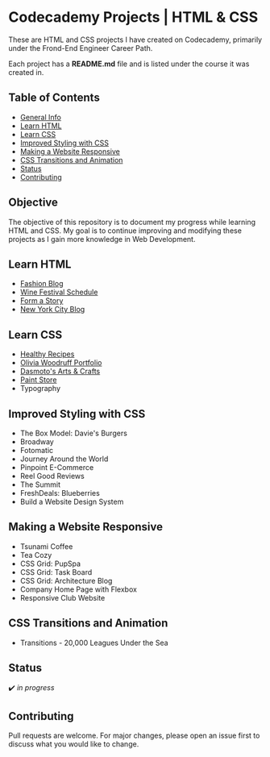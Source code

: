 # Codecademy Projects | HTML & CSS

These are HTML and CSS projects I have created on Codecademy, primarily under the Frond-End Engineer Career Path.

Each project has a **README.md** file and is listed under the course it was created in.

## Table of Contents
* [General Info](#general-info)
* [Learn HTML](#learn-html)
* [Learn CSS](#learn-css)
* [Improved Styling with CSS](#improved-styling-with-css)
* [Making a Website Responsive](#making-a-website-responsive)
* [CSS Transitions and Animation](#css-transitions-and-animation)
* [Status](#status)
* [Contributing](#contributing)

## Objective
The objective of this repository is to document my progress while learning HTML and CSS. My goal is to continue improving and modifying these projects as I gain more knowledge in Web Development.

## Learn HTML
* [Fashion Blog](https://vivian-mca.github.io/HTML-CSS-Codecademy-Projects/Fashion%20Blog) 
* [Wine Festival Schedule](https://vivian-mca.github.io/HTML-CSS-Codecademy-Projects/Wine%20Festival%20Schedule)
* [Form a Story](https://vivian-mca.github.io/HTML-CSS-Codecademy-Projects/Form%20a%20Story)
* [New York City Blog](https://vivian-mca.github.io/HTML-CSS-Codecademy-Projects/New%20York%20City%20Blog)

## Learn CSS
* [Healthy Recipes](https://vivian-mca.github.io/HTML-CSS-Codecademy-Projects/Healthy%20Recipes)
* [Olivia Woodruff Portfolio](https://vivian-mca.github.io/HTML-CSS-Codecademy-Projects/Olivia%20Woodruff%20Portfolio)
* [Dasmoto's Arts & Crafts](https://vivian-mca.github.io/HTML-CSS-Codecademy-Projects/Dasmoto's%20Arts%20%26%20Crafts)
* [Paint Store](https://vivian-mca.github.io/HTML-CSS-Codecademy-Projects/Paint%20Store)
* Typography

## Improved Styling with CSS
* The Box Model: Davie's Burgers
* Broadway
* Fotomatic
* Journey Around the World
* Pinpoint E-Commerce
* Reel Good Reviews
* The Summit
* FreshDeals: Blueberries
* Build a Website Design System

## Making a Website Responsive
* Tsunami Coffee
* Tea Cozy
* CSS Grid: PupSpa
* CSS Grid: Task Board
* CSS Grid: Architecture Blog
* Company Home Page with Flexbox
* Responsive Club Website

## CSS Transitions and Animation
* Transitions - 20,000 Leagues Under the Sea

## Status
:heavy_check_mark: _in progress_

## Contributing
Pull requests are welcome. For major changes, please open an issue first to discuss what you would like to change.

